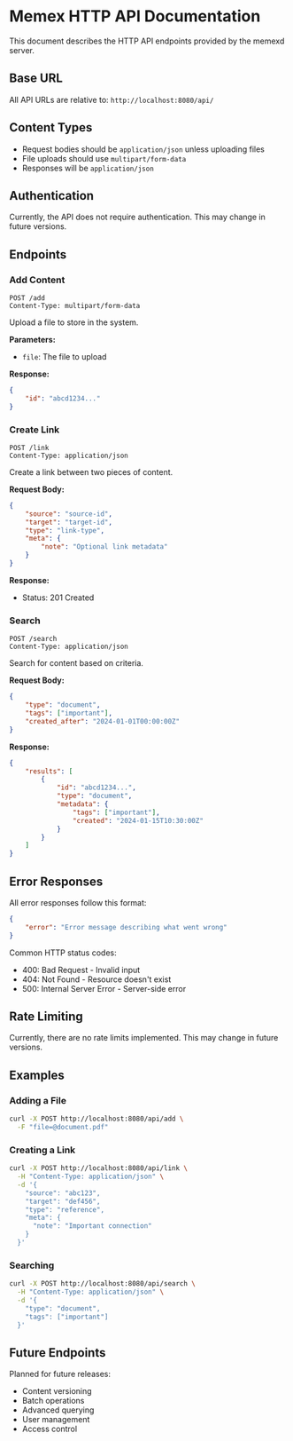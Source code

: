 # Memex HTTP API Documentation

This document describes the HTTP API endpoints provided by the memexd server.

## Base URL

All API URLs are relative to: `http://localhost:8080/api/`

## Content Types

- Request bodies should be `application/json` unless uploading files
- File uploads should use `multipart/form-data`
- Responses will be `application/json`

## Authentication

Currently, the API does not require authentication. This may change in future versions.

## Endpoints

### Add Content
```
POST /add
Content-Type: multipart/form-data
```

Upload a file to store in the system.

**Parameters:**
- `file`: The file to upload

**Response:**
```json
{
    "id": "abcd1234..."
}
```

### Create Link
```
POST /link
Content-Type: application/json
```

Create a link between two pieces of content.

**Request Body:**
```json
{
    "source": "source-id",
    "target": "target-id",
    "type": "link-type",
    "meta": {
        "note": "Optional link metadata"
    }
}
```

**Response:**
- Status: 201 Created

### Search
```
POST /search
Content-Type: application/json
```

Search for content based on criteria.

**Request Body:**
```json
{
    "type": "document",
    "tags": ["important"],
    "created_after": "2024-01-01T00:00:00Z"
}
```

**Response:**
```json
{
    "results": [
        {
            "id": "abcd1234...",
            "type": "document",
            "metadata": {
                "tags": ["important"],
                "created": "2024-01-15T10:30:00Z"
            }
        }
    ]
}
```

## Error Responses

All error responses follow this format:

```json
{
    "error": "Error message describing what went wrong"
}
```

Common HTTP status codes:
- 400: Bad Request - Invalid input
- 404: Not Found - Resource doesn't exist
- 500: Internal Server Error - Server-side error

## Rate Limiting

Currently, there are no rate limits implemented. This may change in future versions.

## Examples

### Adding a File
```bash
curl -X POST http://localhost:8080/api/add \
  -F "file=@document.pdf"
```

### Creating a Link
```bash
curl -X POST http://localhost:8080/api/link \
  -H "Content-Type: application/json" \
  -d '{
    "source": "abc123",
    "target": "def456",
    "type": "reference",
    "meta": {
      "note": "Important connection"
    }
  }'
```

### Searching
```bash
curl -X POST http://localhost:8080/api/search \
  -H "Content-Type: application/json" \
  -d '{
    "type": "document",
    "tags": ["important"]
  }'
```

## Future Endpoints

Planned for future releases:
- Content versioning
- Batch operations
- Advanced querying
- User management
- Access control
